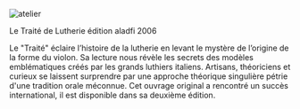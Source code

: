![atelier](https://lutherie.github.io/page10/files/stacks_image_23_1.png)


Le Traité de Lutherie
édition aladfi 2006

Le "Traité" éclaire l’histoire de la lutherie en levant le mystère de l’origine de la forme du violon.
Sa lecture nous révèle les secrets des modèles emblématiques créés par les grands luthiers italiens.
Artisans, théoriciens et curieux se laissent surprendre par une approche théorique singulière pétrie d'une tradition orale méconnue.
Cet ouvrage original a rencontré un succès international, il est disponible dans sa deuxième édition.
